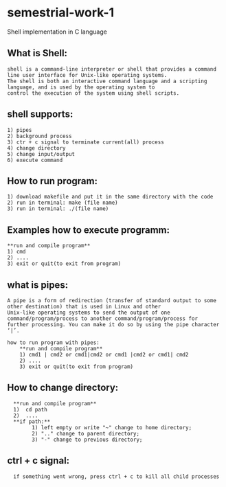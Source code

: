 # semestrial-work-1
Shell implementation in C language
  
##  What is Shell:
    shell is a command-line interpreter or shell that provides a command line user interface for Unix-like operating systems.           
    The shell is both an interactive command language and a scripting language, and is used by the operating system to 
    control the execution of the system using shell scripts.

## shell supports:
    1) pipes
    2) background process
    3) ctr + c signal to terminate current(all) process
    4) change directory
    5) change input/output
    6) execute command

## How to run program:
    1) download makefile and put it in the same directory with the code
    2) run in terminal: make (file name)
    3) run in terminal: ./(file name)

## Examples how to execute programm:
    **run and compile program**
    1) cmd
    2) ....
    3) exit or quit(to exit from program)
  
 ## what is pipes:
    A pipe is a form of redirection (transfer of standard output to some other destination) that is used in Linux and other 
    Unix-like operating systems to send the output of one command/program/process to another command/program/process for 
    further processing. You can make it do so by using the pipe character ‘|’. 
    
    how to run program with pipes:
        **run and compile program**
        1) cmd1 | cmd2 or cmd1|cmd2 or cmd1 |cmd2 or cmd1| cmd2
        2) ....
        3) exit or quit(to exit from program)
        
  ## How to change directory:
      **run and compile program**
      1)  cd path
      2)  ....
      **if path:** 
            1) left empty or write "~" change to home directory; 
            2) ".." change to parent directory; 
            3) "-" change to previous directory;
            
 ## ctrl + c signal:
      if something went wrong, press ctrl + c to kill all child processes
